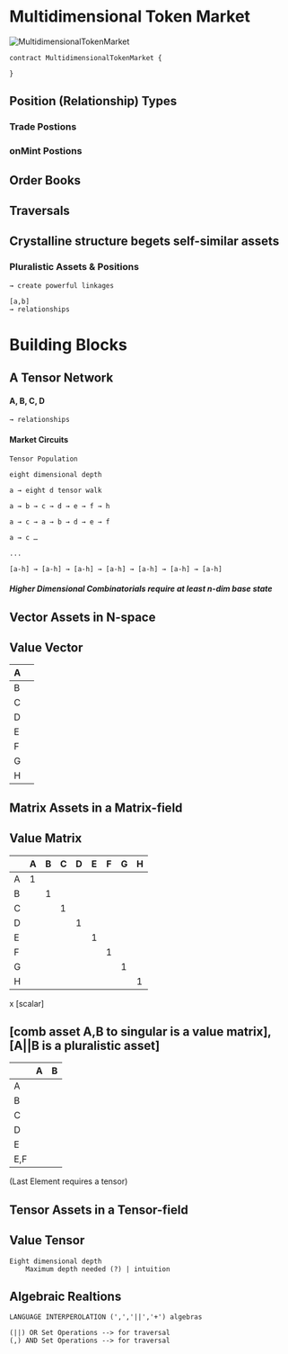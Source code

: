 # Multidimensional Token Market

![MultidimensionalTokenMarket](https://www.cre8.xyz/images/hyper.gif "MultidimensionalTokenMarket")


```
contract MultidimensionalTokenMarket {
 
}
```

## Position (Relationship) Types

### Trade Postions

### onMint Postions

## Order Books

## Traversals

## Crystalline structure begets self-similar assets
### Pluralistic Assets & Positions
    → create powerful linkages

    [a,b]
    → relationships

# Building Blocks
## A Tensor Network

#### A, B, C, D
    → relationships

#### Market Circuits
	Tensor Population

    eight dimensional depth

	a → eight d tensor walk

	a → b → c → d → e → f → h

	a → c → a → b → d → e → f

	a → c …

	...

	[a-h] → [a-h] → [a-h] → [a-h] → [a-h] → [a-h] → [a-h]


##### Higher Dimensional Combinatorials require at least n-dim base state

## Vector Assets in N-space

## Value Vector

| A 	|   	|
|---	|---	|
| B 	|   	|
| C 	|   	|
| D 	|   	|
| E 	|   	|
| F 	|   	|
| G 	|   	|
| H 	|   	|

## Matrix Assets in a Matrix-field

## Value Matrix

|   	| A 	| B 	| C 	| D 	| E 	| F 	| G 	| H 	|
|---	|---	|---	|---	|---	|---	|---	|---	|---	|
| A 	| 1  	|   	|   	|   	|   	|   	|   	|   	|
| B 	|   	| 1  	|   	|   	|   	|   	|   	|   	|
| C 	|   	|   	| 1  	|   	|   	|   	|   	|   	|
| D 	|   	|   	|   	| 1  	|   	|   	|   	|   	|
| E 	|   	|   	|   	|   	| 1  	|   	|   	|   	|
| F 	|   	|   	|   	|   	|   	| 1  	|   	|   	|
| G 	|   	|   	|   	|   	|   	|   	| 1  	|   	|
| H 	|   	|   	|   	|   	|   	|   	|   	|  1 	|

x [scalar]

## [comb asset A,B to singular is a value matrix], [A||B is a pluralistic asset]
|   	| A 	| B 	|
|---	|---	|---	|
| A 	|   	|   	|
| B 	|   	|   	|
| C 	|   	|   	|
| D 	|   	|   	|
| E 	|   	|   	|
| E,F 	|   	|   	|

(Last Element requires a tensor)

## Tensor Assets in a Tensor-field

## Value Tensor
	Eight dimensional depth
		Maximum depth needed (?) | intuition 


## Algebraic Realtions
	
	LANGUAGE INTERPEROLATION (',','||','+') algebras

	(||) OR Set Operations --> for traversal
	(,) AND Set Operations --> for traversal



